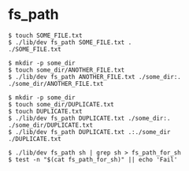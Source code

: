 fs_path
=======

```console test
$ touch SOME_FILE.txt
$ ./lib/dev fs_path SOME_FILE.txt .
./SOME_FILE.txt
```

```console test
$ mkdir -p some_dir
$ touch some_dir/ANOTHER_FILE.txt
$ ./lib/dev fs_path ANOTHER_FILE.txt ./some_dir:.
./some_dir/ANOTHER_FILE.txt
```

```console test
$ mkdir -p some_dir
$ touch some_dir/DUPLICATE.txt
$ touch DUPLICATE.txt
$ ./lib/dev fs_path DUPLICATE.txt ./some_dir:.
./some_dir/DUPLICATE.txt
$ ./lib/dev fs_path DUPLICATE.txt .:./some_dir
./DUPLICATE.txt
```

```console test
$ ./lib/dev fs_path sh | grep sh > fs_path_for_sh
$ test -n "$(cat fs_path_for_sh)" || echo 'Fail'
```

